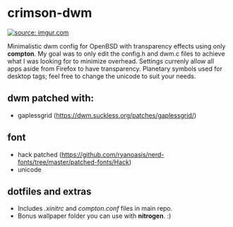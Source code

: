 # crimson-dwm

<a href="https://imgur.com/4PRP2i0"><img src="https://i.imgur.com/4PRP2i0.png" title="source: imgur.com" /></a>

Minimalistic dwm config for OpenBSD with transparency effects using only **compton**. My goal was to only edit the config.h and dwm.c files to achieve what I was looking for to minimize overhead. Settings currenly allow all apps aside from Firefox to have transparency. Planetary symbols used for desktop tags; feel free to change the unicode to suit your needs.

## dwm patched with:
- gaplessgrid (https://dwm.suckless.org/patches/gaplessgrid/)

## font
- hack patched (https://github.com/ryanoasis/nerd-fonts/tree/master/patched-fonts/Hack)
- unicode

## dotfiles and extras
- Includes *.xinitrc* and *compton.conf* files in main repo. 
- Bonus wallpaper folder you can use with **nitrogen**. :)


